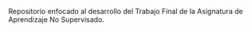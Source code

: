 Repositorio enfocado al desarrollo del Trabajo Final de la Asignatura de Aprendizaje No Supervisado.
